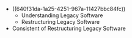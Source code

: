- ((640f31da-1a25-4251-967a-11427bbc84fc))
	- Understanding Legacy Software
	- Restructuring Legacy Software
- Consistent of Restructuring Legacy Software